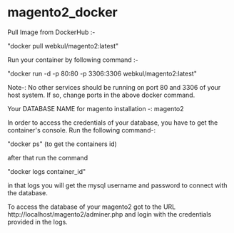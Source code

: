 # magento2_docker

Pull Image from DockerHub :-

"docker pull webkul/magento2:latest"

Run your container by following command :-

"docker run -d -p 80:80 -p 3306:3306 webkul/magento2:latest"

Note-: No other services should be running on port 80 and 3306 of your host system. If so, change ports in the above docker command.

Your DATABASE NAME for magento installation -: magento2

In order to access the credentials of your database, you have to get the container's console. Run the following command-:

"docker ps" (to get the containers id)

after that run the command

"docker logs container_id"

in that logs you will get the mysql username and password to connect with the database.

To access the database of your magento2 got to the URL http://localhost/magento2/adminer.php and login with the credentials provided in the logs.

